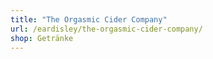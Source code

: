 ```yaml
---
title: "The Orgasmic Cider Company"
url: /eardisley/the-orgasmic-cider-company/
shop: Getränke
---
```

